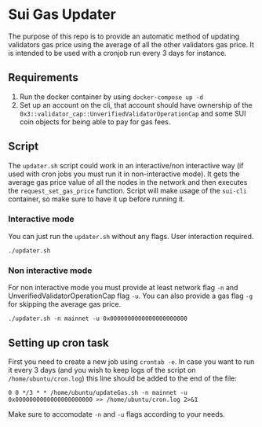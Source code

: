 # Sui Gas Updater

The purpose of this repo is to provide an automatic method of updating validators gas price using the average of all the other validators gas price. It is intended to be used with a cronjob run every 3 days for instance.

## Requirements

1. Run the docker container by using `docker-compose up -d`
2. Set up an account on the cli, that account should have ownership of the `0x3::validator_cap::UnverifiedValidatorOperationCap` and some SUI coin objects for being able to pay for gas fees.

## Script

The `updater.sh` script could work in an interactive/non interactive way (if used with cron jobs you must run it in non-interactive mode). It gets the average gas price value of all the nodes in the network and then executes the `request_set_gas_price` function.
Script will make usage of the `sui-cli` container, so make sure to have it up before running it.

### Interactive mode

You can just run the `updater.sh` without any flags. User interaction required.

```
./updater.sh
```

### Non interactive mode

For non interactive mode you must provide at least network flag `-n` and UnverifiedValidatorOperationCap flag `-u`. You can also provide a gas flag `-g` for skipping the average gas price.

```
./updater.sh -n mainnet -u 0x0000000000000000000000
```

## Setting up cron task

First you need to create a new job using `crontab -e`. In case you want to run it every 3 days (and you wish to keep logs of the script on `/home/ubuntu/cron.log`) this line should be added to the end of the file:

```
0 0 */3 * * /home/ubuntu/updateGas.sh -n mainnet -u 0x0000000000000000000000 >> /home/ubuntu/cron.log 2>&1
```

Make sure to accomodate `-n` and `-u` flags according to your needs.
